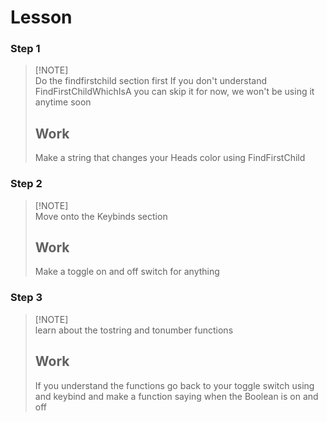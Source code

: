 # Lesson <br />
### Step 1 <br />
 > [!NOTE]\
 > Do the findfirstchild section first
 > If you don't understand FindFirstChildWhichIsA you can skip it for now, we won't be using it anytime soon
 > ## Work
 > Make a string that changes your Heads color using FindFirstChild

### Step 2 <br />
 > [!NOTE]\
 > Move onto the Keybinds section
 > ## Work
 > Make a toggle on and off switch for anything

### Step 3 <br />
 > [!NOTE]\
 > learn about the tostring and tonumber functions
 > ## Work
 > If you understand the functions go back to your toggle switch using and keybind and make a function saying when the Boolean is on and off
